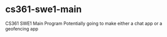 # cs361-swe1-main
CS361 SWE1 Main Program
Potentially going to make either a chat app or a geofencing app
